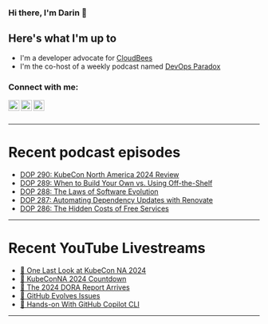 ### Hi there, I'm Darin 👋

## Here's what I'm up to
- I'm a developer advocate for [CloudBees][cloudbees-website]
- I'm the co-host of a weekly podcast named [DevOps Paradox][dop-website]

### Connect with me:

[<img align="left" alt="darinpope | Twitter" width="22px" src="https://cdn.jsdelivr.net/npm/simple-icons@v3/icons/twitter.svg" />][twitter]
[<img align="left" alt="darinpope | LinkedIn" width="22px" src="https://cdn.jsdelivr.net/npm/simple-icons@v3/icons/linkedin.svg" />][linkedin]
[<img align="left" alt="darinpope | Instagram" width="22px" src="https://cdn.jsdelivr.net/npm/simple-icons@v3/icons/instagram.svg" />][instagram]

<br />
<br />

---

# Recent podcast episodes
<!-- BLOG-POST-LIST:START -->
- [DOP 290: KubeCon North America 2024 Review](https://www.devopsparadox.com/episodes/kubecon-north-america-2024-review-290/)
- [DOP 289: When to Build Your Own vs. Using Off-the-Shelf](https://www.devopsparadox.com/episodes/when-to-build-your-own-vs-using-off-the-shelf-289/)
- [DOP 288: The Laws of Software Evolution](https://www.devopsparadox.com/episodes/the-laws-of-software-evolution-288/)
- [DOP 287: Automating Dependency Updates with Renovate](https://www.devopsparadox.com/episodes/automating-dependency-updates-with-renovate-287/)
- [DOP 286: The Hidden Costs of Free Services](https://www.devopsparadox.com/episodes/the-hidden-costs-of-free-services-286/)
<!-- BLOG-POST-LIST:END -->

---

# Recent YouTube Livestreams
<!-- YOUTUBE:START -->
- [🔴 One Last Look at KubeCon NA 2024](https://www.youtube.com/watch?v=basPug2EINM)
- [🔴 KubeConNA 2024 Countdown](https://www.youtube.com/watch?v=VZBM85YDiEw)
- [🔴 The 2024 DORA Report Arrives](https://www.youtube.com/watch?v=JosK_nTjSbo)
- [🔴 GitHub Evolves Issues](https://www.youtube.com/watch?v=PzdOqhukXDg)
- [🔴 Hands-on With GitHub Copilot CLI](https://www.youtube.com/watch?v=o5DlcOn6o4o)
<!-- YOUTUBE:END -->

---


[website]: https://www.darinpope.com/
[twitter]: https://twitter.com/darinpope
[youtube]: https://youtube.com/darinpope
[instagram]: https://instagram.com/darinpope
[linkedin]: https://linkedin.com/in/darinpope
[cloudbees-website]: https://www.cloudbees.com/
[dop-website]: https://www.devopsparadox.com/

<!--
**darinpope/darinpope** is a ✨ _special_ ✨ repository because its `README.md` (this file) appears on your GitHub profile.

Here are some ideas to get you started:

- 🔭 I’m currently working on ...
- 🌱 I’m currently learning ...
- 👯 I’m looking to collaborate on ...
- 🤔 I’m looking for help with ...
- 💬 Ask me about ...
- 📫 How to reach me: ...
- 😄 Pronouns: ...
- ⚡ Fun fact: ...
-->

